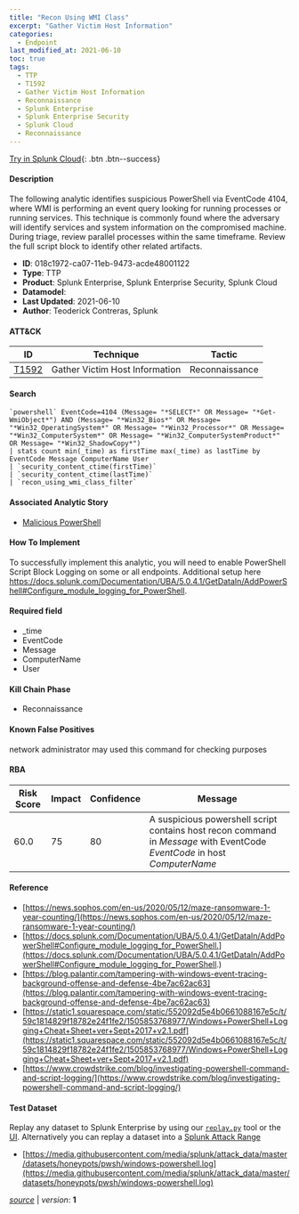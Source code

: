 ```yaml
---
title: "Recon Using WMI Class"
excerpt: "Gather Victim Host Information"
categories:
  - Endpoint
last_modified_at: 2021-06-10
toc: true
tags:
  - TTP
  - T1592
  - Gather Victim Host Information
  - Reconnaissance
  - Splunk Enterprise
  - Splunk Enterprise Security
  - Splunk Cloud
  - Reconnaissance
---
```




[Try in Splunk Cloud](https://www.splunk.com/en_us/cyber-security.html){: .btn .btn--success}

#### Description

The following analytic identifies suspicious PowerShell via EventCode 4104, where WMI is performing an event query looking for running processes or running services. This technique is commonly found where the adversary will identify services and system information on the compromised machine. During triage, review parallel processes within the same timeframe. Review the full script block to identify other related artifacts.

- **ID**: 018c1972-ca07-11eb-9473-acde48001122
- **Type**: TTP
- **Product**: Splunk Enterprise, Splunk Enterprise Security, Splunk Cloud
- **Datamodel**: 
- **Last Updated**: 2021-06-10
- **Author**: Teoderick Contreras, Splunk


#### ATT&CK

| ID          | Technique   | Tactic       |
| ----------- | ----------- |--------------|
| [T1592](https://attack.mitre.org/techniques/T1592/) | Gather Victim Host Information | Reconnaissance |


#### Search

```
`powershell` EventCode=4104 (Message= "*SELECT*" OR Message= "*Get-WmiObject*") AND (Message= "*Win32_Bios*" OR Message= "*Win32_OperatingSystem*" OR Message= "*Win32_Processor*" OR Message= "*Win32_ComputerSystem*" OR Message= "*Win32_ComputerSystemProduct*" OR Message= "*Win32_ShadowCopy*") 
| stats count min(_time) as firstTime max(_time) as lastTime by EventCode Message ComputerName User 
| `security_content_ctime(firstTime)` 
| `security_content_ctime(lastTime)` 
| `recon_using_wmi_class_filter`
```

#### Associated Analytic Story
* [Malicious PowerShell](/stories/malicious_powershell)


#### How To Implement
To successfully implement this analytic, you will need to enable PowerShell Script Block Logging on some or all endpoints. Additional setup here https://docs.splunk.com/Documentation/UBA/5.0.4.1/GetDataIn/AddPowerShell#Configure_module_logging_for_PowerShell.

#### Required field
* _time
* EventCode
* Message
* ComputerName
* User


#### Kill Chain Phase
* Reconnaissance


#### Known False Positives
network administrator may used this command for checking purposes



#### RBA

| Risk Score  | Impact      | Confidence   | Message      |
| ----------- | ----------- |--------------|--------------|
| 60.0 | 75 | 80 | A suspicious powershell script contains host recon command in $Message$ with EventCode $EventCode$ in host $ComputerName$ |



#### Reference

* [https://news.sophos.com/en-us/2020/05/12/maze-ransomware-1-year-counting/](https://news.sophos.com/en-us/2020/05/12/maze-ransomware-1-year-counting/)
* [https://docs.splunk.com/Documentation/UBA/5.0.4.1/GetDataIn/AddPowerShell#Configure_module_logging_for_PowerShell.](https://docs.splunk.com/Documentation/UBA/5.0.4.1/GetDataIn/AddPowerShell#Configure_module_logging_for_PowerShell.)
* [https://blog.palantir.com/tampering-with-windows-event-tracing-background-offense-and-defense-4be7ac62ac63](https://blog.palantir.com/tampering-with-windows-event-tracing-background-offense-and-defense-4be7ac62ac63)
* [https://static1.squarespace.com/static/552092d5e4b0661088167e5c/t/59c1814829f18782e24f1fe2/1505853768977/Windows+PowerShell+Logging+Cheat+Sheet+ver+Sept+2017+v2.1.pdf](https://static1.squarespace.com/static/552092d5e4b0661088167e5c/t/59c1814829f18782e24f1fe2/1505853768977/Windows+PowerShell+Logging+Cheat+Sheet+ver+Sept+2017+v2.1.pdf)
* [https://www.crowdstrike.com/blog/investigating-powershell-command-and-script-logging/](https://www.crowdstrike.com/blog/investigating-powershell-command-and-script-logging/)



#### Test Dataset
Replay any dataset to Splunk Enterprise by using our [`replay.py`](https://github.com/splunk/attack_data#using-replaypy) tool or the [UI](https://github.com/splunk/attack_data#using-ui).
Alternatively you can replay a dataset into a [Splunk Attack Range](https://github.com/splunk/attack_range#replay-dumps-into-attack-range-splunk-server)

* [https://media.githubusercontent.com/media/splunk/attack_data/master/datasets/honeypots/pwsh/windows-powershell.log](https://media.githubusercontent.com/media/splunk/attack_data/master/datasets/honeypots/pwsh/windows-powershell.log)



[*source*](https://github.com/splunk/security_content/tree/develop/detections/endpoint/recon_using_wmi_class.yml) \| *version*: **1**